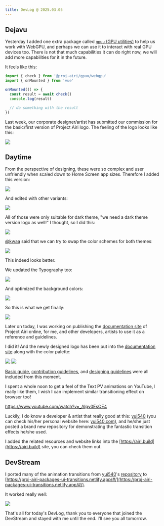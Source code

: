 ```yaml
---
title: DevLog @ 2025.03.05
---
```


## Dejavu

Yesterday I added one extra package called
[`gpuu` (GPU utilities)](https://github.com/moeru-ai/airi/tree/main/packages/gpuu)
to help us work with WebGPU, and perhaps we can use it to interact with real
GPU devices too. There is not that much capabilities it can do right now,
we will add more capabilities for it in the future.

It feels like this:

```ts
import { check } from '@proj-airi/gpuu/webgpu'
import { onMounted } from 'vue'

onMounted(() => {
  const result = await check()
  console.log(result)

  // do something with the result
})
```

Last week, our corporate designer/artist has submitted our commission for the
basic/first version of Project Airi logo. The feeling of the logo looks like
this:

![](../../../assets/images/blog/DevLog-2025.03.05/airi-logos-v1.png)

## Daytime

From the perspective of designing, these were so complex and user unfriendly
when scaled down to Home Screen app sizes. Therefore I added this version:

![](../../../assets/images/blog/DevLog-2025.03.05/airi-logo-v2.png)

And edited with other variants:

![](../../../assets/images/blog/DevLog-2025.03.05/airi-logos-v2.png)

All of those were only suitable for dark theme, "we need a dark theme version
logo as well!" I thought, so I did this:

![](../../../assets/images/blog/DevLog-2025.03.05/airi-logo-v2-dark.png)

[@kwaa](https://github.com/kwaa) said that we can try to swap the color schemes
for both themes:

![](../../../assets/images/blog/DevLog-2025.03.05/airi-logos-v3.png)

This indeed looks better.

We updated the Typography too:

![](../../../assets/images/blog/DevLog-2025.03.05/airi-logos-v4.png)

And optimized the background colors:

![](../../../assets/images/blog/DevLog-2025.03.05/airi-logos-v5.png)

So this is what we get finally:

![](../../../assets/images/blog/DevLog-2025.03.05/airi-logos-final.png)

Later on today, I was working on publishing the
[documentation site](https://airi.build) of Project Airi online, for me,
and other developers, artists to use it as a reference and guidelines.

I did it! And the newly designed logo has been put into the
[documentation site](https://airi.build) along with the color palette:

![](../../../assets/images/blog/DevLog-2025.03.05/airi-build-light.png)
![](../../../assets/images/blog/DevLog-2025.03.05/airi-build-dark.png)

[Basic guide](https://airi.build/guides/),
[contribution guidelines](https://airi.build/references/contributing/guide/),
and [designing guidelines](https://airi.build/references/design-guidelines/)
were all included from this moment.

I spent a whole noon to get a feel of the Text PV animations on YouTube,
I really like them, I wish I can implement similar transitioning effect on
browser too!

https://www.youtube.com/watch?v=_AIgv0EsOE4

Luckily, I do know a developer & artist that really good at this:
[yui540](https://github.com/yui540) (you can check his/her personal website
here: [yui540.com](https://yui540.com)), and he/she just posted a brand new
repository for demonstrating the fantastic transition effects he/she used.

I added the related resources and website links into the
[https://airi.build](https://airi.build) site, you can check them out.

## DevStream

I ported many of the animation transitions from [yui540](https://github.com/yui540)'s
[repository](https://github.com/yui540/css-animations) to
[https://proj-airi-packages-ui-transitions.netlify.app/#/](https://proj-airi-packages-ui-transitions.netlify.app/#/).

It worked really well:

![](../../../assets/images/blog/DevLog-2025.03.05/animation-transitions.gif)

That's all for today's DevLog, thank you to everyone that joined the DevStream
and stayed with me until the end. I'll see you all tomorrow.
